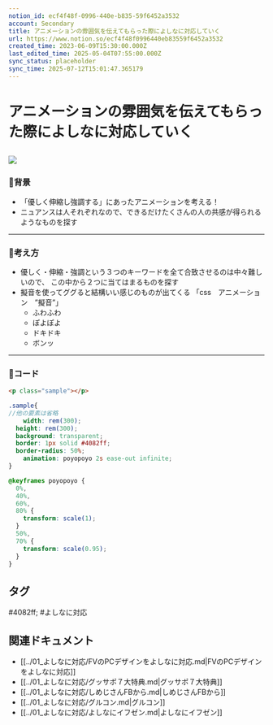 ```yaml
---
notion_id: ecf4f48f-0996-440e-b835-59f6452a3532
account: Secondary
title: アニメーションの雰囲気を伝えてもらった際によしなに対応していく
url: https://www.notion.so/ecf4f48f0996440eb83559f6452a3532
created_time: 2023-06-09T15:30:00.000Z
last_edited_time: 2025-05-04T07:55:00.000Z
sync_status: placeholder
sync_time: 2025-07-12T15:01:47.365179
---
```

# アニメーションの雰囲気を伝えてもらった際によしなに対応していく

![](https://prod-files-secure.s3.us-west-2.amazonaws.com/d58fe38c-a9d4-4466-aed9-85604b7b2c6d/f8084a82-9be1-4ba0-a8f3-268da1c8246e/%E3%82%B9%E3%82%AF%E3%83%AA%E3%83%BC%E3%83%B3%E3%82%B7%E3%83%A7%E3%83%83%E3%83%88_2023-06-10_0.29.55.png?X-Amz-Algorithm=AWS4-HMAC-SHA256&X-Amz-Content-Sha256=UNSIGNED-PAYLOAD&X-Amz-Credential=ASIAZI2LB4662DVQMVHH%2F20250719%2Fus-west-2%2Fs3%2Faws4_request&X-Amz-Date=20250719T055617Z&X-Amz-Expires=3600&X-Amz-Security-Token=IQoJb3JpZ2luX2VjEIX%2F%2F%2F%2F%2F%2F%2F%2F%2F%2FwEaCXVzLXdlc3QtMiJGMEQCIDSh81wTfPHUCfNsVp7W9EZ8pv1eKM7Nzcwh1Xaxfs33AiAHdeI9tTzwNCFa5%2FBali%2Fu1NcLmhGUyUI%2F69tWf%2B6wxSqIBAie%2F%2F%2F%2F%2F%2F%2F%2F%2F%2F8BEAAaDDYzNzQyMzE4MzgwNSIM7X%2BEZ5ZyA3trVNT3KtwD3iOXqncDbPoTDyPaq8eNBunFhvNRupeT3XRLll%2BPl6DU6NGuvs%2FEAV6ib4sYk9fPrDERV6T7aHtCr%2BDLFlWyVUXWlofF7P6O2RxHVDHggYsLx7q66xXgzNsz3UGElXuWogyLMVEvZydqMURg6I92RG5YR29Kb0W1b%2FPzn9H3Y3SC52WMvvFhjeC6QgMHt4BtpqXspEBSdw3gh8v8alpAi1tRILKkoAYtxkePxowT2rZf0bFHjr7cZ%2BoDajoyDHkW9o6PI4g%2FlaWkPLXyWjsk9Y2rIgBN7sjryNPqfAQMmsagWoap%2BpCJfnGcQZszNmoxBzFHJ%2BZr8Km7zA57Cfb7G5yWkVirpgXdZLmJVP8jD62p0iJBtE5modr4nbQn02klrSvKrVx1tuisERko3eFnrXmMxg1kExqpjly1lETMRMDTLWpvvOot0XaVu59RfGukFHxJs2t9lEW2agJBEQK9fYwJWevKcP8mdd9PyOTk9HAyWMQr26pch0JTNx6TXqvVr2EhdftqfNZ8%2BnSJu5Uoxh9XbFCo%2BoztBD71Q7V0pFelPhACrn%2BMpFivvZ7APMVDxbGnHaJ%2BXFpqrQh4Vdrt%2FEOfw40%2BYgOgCenezseDj8rgOEPrrDzDQzaSFeUw0sXswwY6pgFxkQN9cLI8lJYOTS7zeHRiO%2B%2B8HKxWDzb7F4MYiMzLPCIO2H4lywidxBWNNyTb2iWKFmbLkIV8Vt7Scae%2FoK6xos%2FjU8YThixLC6Av5I%2BlURbHQ%2FwkaafJw8fKmxHK35QodsXCCnxwjGa5Dsp6y%2B9QZISjQhxE1BbSbkVGEufXqpHS6ZhxirzYhENudzGSYsDjnI7ABgvgY9yc6X4KKVMqtFoO%2BgG6&X-Amz-Signature=31a7961de3f80788d230c7d37ea2eeab5200fa6896a77b09136de9b3ce1bde26&X-Amz-SignedHeaders=host&x-amz-checksum-mode=ENABLED&x-id=GetObject)
---
### 🔹背景
- 「優しく伸縮し強調する」にあったアニメーションを考える！
- ニュアンスは人それぞれなので、できるだけたくさんの人の共感が得られるようなものを探す
---
### 🔹考え方
- 優しく・伸縮・強調という３つのキーワードを全て合致させるのは中々難しいので、
この中から２つに当てはまるものを探す
- 擬音を使ってググると結構いい感じのものが出てくる
「css　アニメーション　”擬音”」
  - ふわふわ
  - ぽよぽよ
  - ドキドキ
  - ボンッ
---
### 🔹コード
```html
<p class="sample"></p>
```
```scss
.sample{
//他の要素は省略
	width: rem(300);
  height: rem(300);
  background: transparent;
  border: 1px solid #4082ff;
  border-radius: 50%;
	animation: poyopoyo 2s ease-out infinite;
}

@keyframes poyopoyo {
  0%,
  40%,
  60%,
  80% {
    transform: scale(1);
  }
  50%,
  70% {
    transform: scale(0.95);
  }
}
```

## タグ

#4082ff; #よしなに対応 

## 関連ドキュメント

- [[../01_よしなに対応/FVのPCデザインをよしなに対応.md|FVのPCデザインをよしなに対応]]
- [[../01_よしなに対応/グッサポ７大特典.md|グッサポ７大特典]]
- [[../01_よしなに対応/しめじさんFBから.md|しめじさんFBから]]
- [[../01_よしなに対応/グルコン.md|グルコン]]
- [[../01_よしなに対応/よしなにイフゼン.md|よしなにイフゼン]]
